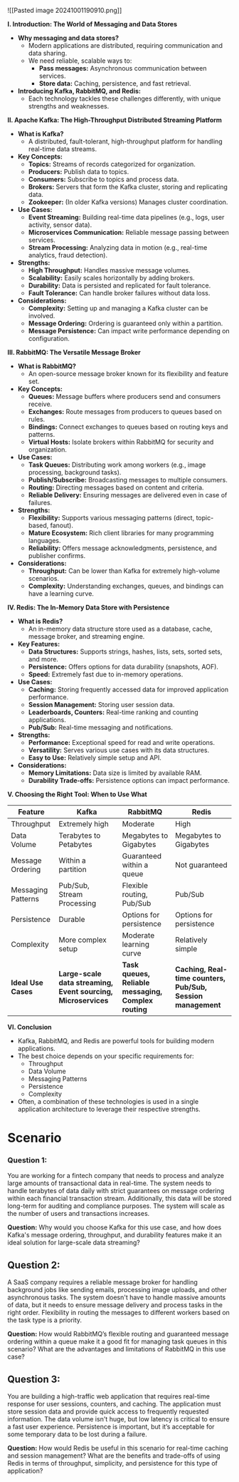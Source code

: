 ![[Pasted image 20241001190910.png]]


**I. Introduction: The World of Messaging and Data Stores**

* **Why messaging and data stores?**
    * Modern applications are distributed, requiring communication and data sharing.
    *  We need reliable, scalable ways to:
        *  **Pass messages:** Asynchronous communication between services.
        *  **Store data:** Caching, persistence, and fast retrieval.
* **Introducing Kafka, RabbitMQ, and Redis:**
    * Each technology tackles these challenges differently, with unique strengths and weaknesses.

**II. Apache Kafka: The High-Throughput Distributed Streaming Platform**

* **What is Kafka?** 
    * A distributed, fault-tolerant, high-throughput platform for handling real-time data streams.
* **Key Concepts:**
    * **Topics:** Streams of records categorized for organization.
    * **Producers:** Publish data to topics.
    * **Consumers:** Subscribe to topics and process data.
    * **Brokers:** Servers that form the Kafka cluster, storing and replicating data.
    * **Zookeeper:** (In older Kafka versions) Manages cluster coordination. 
* **Use Cases:**
    * **Event Streaming:** Building real-time data pipelines (e.g., logs, user activity, sensor data).
    * **Microservices Communication:** Reliable message passing between services.
    * **Stream Processing:** Analyzing data in motion (e.g., real-time analytics, fraud detection).
* **Strengths:**
    * **High Throughput:** Handles massive message volumes.
    * **Scalability:**  Easily scales horizontally by adding brokers.
    * **Durability:** Data is persisted and replicated for fault tolerance.
    * **Fault Tolerance:** Can handle broker failures without data loss.
* **Considerations:**
    * **Complexity:** Setting up and managing a Kafka cluster can be involved.
    * **Message Ordering:**  Ordering is guaranteed only within a partition.
    * **Message Persistence:**  Can impact write performance depending on configuration.

**III. RabbitMQ: The Versatile Message Broker**

* **What is RabbitMQ?**
    * An open-source message broker known for its flexibility and feature set.
* **Key Concepts:**
    * **Queues:**  Message buffers where producers send and consumers receive.
    * **Exchanges:**  Route messages from producers to queues based on rules.
    * **Bindings:**  Connect exchanges to queues based on routing keys and patterns.
    * **Virtual Hosts:**  Isolate brokers within RabbitMQ for security and organization.
* **Use Cases:**
    * **Task Queues:**  Distributing work among workers (e.g., image processing, background tasks).
    * **Publish/Subscribe:** Broadcasting messages to multiple consumers.
    * **Routing:** Directing messages based on content and criteria.
    * **Reliable Delivery:** Ensuring messages are delivered even in case of failures.
* **Strengths:**
    * **Flexibility:** Supports various messaging patterns (direct, topic-based, fanout).
    * **Mature Ecosystem:** Rich client libraries for many programming languages.
    * **Reliability:** Offers message acknowledgments, persistence, and publisher confirms.
* **Considerations:**
    * **Throughput:**  Can be lower than Kafka for extremely high-volume scenarios. 
    * **Complexity:** Understanding exchanges, queues, and bindings can have a learning curve. 

**IV. Redis: The In-Memory Data Store with Persistence**

* **What is Redis?** 
    * An in-memory data structure store used as a database, cache, message broker, and streaming engine.
* **Key Features:**
    * **Data Structures:**  Supports strings, hashes, lists, sets, sorted sets, and more.
    * **Persistence:**  Offers options for data durability (snapshots, AOF).
    * **Speed:**  Extremely fast due to in-memory operations. 
* **Use Cases:**
    * **Caching:**  Storing frequently accessed data for improved application performance.
    * **Session Management:**  Storing user session data.
    * **Leaderboards, Counters:**  Real-time ranking and counting applications.
    * **Pub/Sub:**  Real-time messaging and notifications.
* **Strengths:**
    * **Performance:**  Exceptional speed for read and write operations.
    * **Versatility:**  Serves various use cases with its data structures.
    * **Easy to Use:**  Relatively simple setup and API.
* **Considerations:**
    * **Memory Limitations:** Data size is limited by available RAM.
    * **Durability Trade-offs:** Persistence options can impact performance.

**V. Choosing the Right Tool:  When to Use What**

| Feature             | Kafka                                                         | RabbitMQ                                             | Redis                                                        |
| ------------------- | ------------------------------------------------------------- | ---------------------------------------------------- | ------------------------------------------------------------ |
| Throughput          | Extremely high                                                | Moderate                                             | High                                                         |
| Data Volume         | Terabytes to Petabytes                                        | Megabytes to Gigabytes                               | Megabytes to Gigabytes                                       |
| Message Ordering    | Within a partition                                            | Guaranteed within a queue                            | Not guaranteed                                               |
| Messaging Patterns  | Pub/Sub, Stream Processing                                    | Flexible routing, Pub/Sub                            | Pub/Sub                                                      |
| Persistence         | Durable                                                       | Options for persistence                              | Options for persistence                                      |
| Complexity          | More complex setup                                            | Moderate learning curve                              | Relatively simple                                            |
| **Ideal Use Cases** | **Large-scale data streaming, Event sourcing, Microservices** | **Task queues, Reliable messaging, Complex routing** | **Caching, Real-time counters, Pub/Sub, Session management** |

**VI. Conclusion**

* Kafka, RabbitMQ, and Redis are powerful tools for building modern applications.
* The best choice depends on your specific requirements for:
    * Throughput
    * Data Volume
    * Messaging Patterns
    * Persistence
    * Complexity
* Often, a combination of these technologies is used in a single application architecture to leverage their respective strengths. 

# Scenario

### Question 1:
You are working for a fintech company that needs to process and analyze large amounts of transactional data in real-time. The system needs to handle terabytes of data daily with strict guarantees on message ordering within each financial transaction stream. Additionally, this data will be stored long-term for auditing and compliance purposes. The system will scale as the number of users and transactions increases.

**Question:** Why would you choose Kafka for this use case, and how does Kafka's message ordering, throughput, and durability features make it an ideal solution for large-scale data streaming?

## Question 2:
A SaaS company requires a reliable message broker for handling background jobs like sending emails, processing image uploads, and other asynchronous tasks. The system doesn't have to handle massive amounts of data, but it needs to ensure message delivery and process tasks in the right order. Flexibility in routing the messages to different workers based on the task type is a priority.

**Question:** How would RabbitMQ’s flexible routing and guaranteed message ordering within a queue make it a good fit for managing task queues in this scenario? What are the advantages and limitations of RabbitMQ in this use case?

## Question 3:
You are building a high-traffic web application that requires real-time response for user sessions, counters, and caching. The application must store session data and provide quick access to frequently requested information. The data volume isn't huge, but low latency is critical to ensure a fast user experience. Persistence is important, but it’s acceptable for some temporary data to be lost during a failure.

**Question:** How would Redis be useful in this scenario for real-time caching and session management? What are the benefits and trade-offs of using Redis in terms of throughput, simplicity, and persistence for this type of application?
